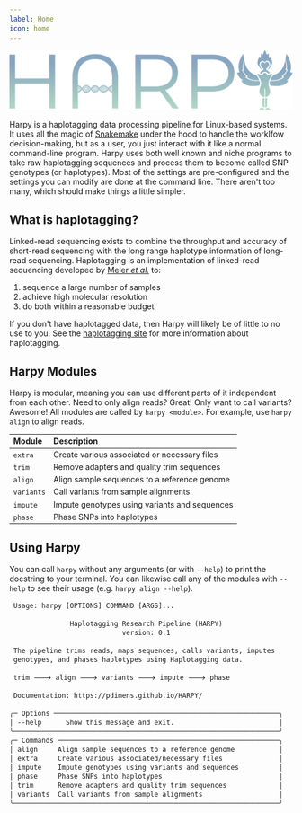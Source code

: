 ```yaml
---
label: Home
icon: home
---
```

![](static/logo.png)

Harpy is a haplotagging data processing pipeline for Linux-based systems. It uses all the 
magic of [Snakemake](https://snakemake.readthedocs.io/en/stable/) under the hood to handle 
the worklfow decision-making, but as a user, you just interact with it like a normal command-line 
program. Harpy uses both well known and niche programs to take raw haplotagging sequences and process
them to become called SNP genotypes (or haplotypes). Most of the settings are pre-configured and the settings you
can modify are done at the command line. There aren't too many, which should make things a little simpler. 

## What is haplotagging?
Linked-read sequencing exists to combine the throughput and accuracy of short-read
sequencing with the long range haplotype information of long-read sequencing.
Haplotagging is an implementation of linked-read sequencing developed by
[Meier _et al._](https://doi.org/10.1073/pnas.2015005118) to:

1. sequence a large number of samples
2. achieve high molecular resolution
3. do both within a reasonable budget

If you don't have haplotagged data, then Harpy will likely be of little to no use to you. See the [haplotagging site](http://fml.tuebingen.mpg.de/chan-group/haplotagging/)
for more information about haplotagging.


## Harpy Modules
Harpy is modular, meaning you can use different parts of it independent from each other. Need to only align reads?
Great! Only want to call variants? Awesome! All modules are called by `harpy <module>`. For example, use `harpy align` to align reads.

| Module     | Description                                   |
|:-----------|:----------------------------------------------|
| `extra`    | Create various associated or necessary files  |
| `trim`     | Remove adapters and quality trim sequences    |
| `align`    | Align sample sequences to a reference genome  |
| `variants` | Call variants from sample alignments          |
| `impute`   | Impute genotypes using variants and sequences |
| `phase`    | Phase SNPs into haplotypes                    |


## Using Harpy
You can call `harpy` without any arguments (or with `--help`) to print the docstring to your terminal. You can likewise call any of the modules with `--help` to see their usage  (e.g. `harpy align --help`).
``` harpy --help                                                      
 Usage: harpy [OPTIONS] COMMAND [ARGS]...                     
                                                              
               Haplotagging Research Pipeline (HARPY)               
                            version: 0.1                            
                                                                    
 The pipeline trims reads, maps sequences, calls variants, imputes  
 genotypes, and phases haplotypes using Haplotagging data.             
                                                                    
 trim 🡒 align 🡒 variants 🡒 impute 🡒 phase                           
                                                                    
 Documentation: https://pdimens.github.io/HARPY/                    
                                                                    
╭─ Options ────────────────────────────────────────────────────────╮
│ --help      Show this message and exit.                          │
╰──────────────────────────────────────────────────────────────────╯
╭─ Commands ───────────────────────────────────────────────────────╮
│ align     Align sample sequences to a reference genome           │
│ extra     Create various associated/necessary files              │
│ impute    Impute genotypes using variants and sequences          │
│ phase     Phase SNPs into haplotypes                             │
│ trim      Remove adapters and quality trim sequences             │
│ variants  Call variants from sample alignments                   │
╰──────────────────────────────────────────────────────────────────╯
```